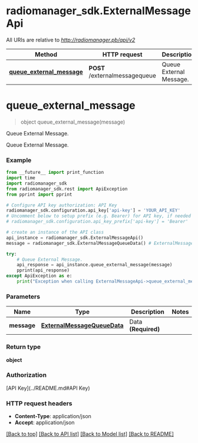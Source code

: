 # radiomanager_sdk.ExternalMessageApi

All URIs are relative to *http://radiomanager.pb/api/v2*

Method | HTTP request | Description
------------- | ------------- | -------------
[**queue_external_message**](ExternalMessageApi.md#queue_external_message) | **POST** /externalmessagequeue | Queue External Message.


# **queue_external_message**
> object queue_external_message(message)

Queue External Message.

Queue External Message.

### Example 
```python
from __future__ import print_function
import time
import radiomanager_sdk
from radiomanager_sdk.rest import ApiException
from pprint import pprint

# Configure API key authorization: API Key
radiomanager_sdk.configuration.api_key['api-key'] = 'YOUR_API_KEY'
# Uncomment below to setup prefix (e.g. Bearer) for API key, if needed
# radiomanager_sdk.configuration.api_key_prefix['api-key'] = 'Bearer'

# create an instance of the API class
api_instance = radiomanager_sdk.ExternalMessageApi()
message = radiomanager_sdk.ExternalMessageQueueData() # ExternalMessageQueueData | Data **(Required)**

try: 
    # Queue External Message.
    api_response = api_instance.queue_external_message(message)
    pprint(api_response)
except ApiException as e:
    print("Exception when calling ExternalMessageApi->queue_external_message: %s\n" % e)
```

### Parameters

Name | Type | Description  | Notes
------------- | ------------- | ------------- | -------------
 **message** | [**ExternalMessageQueueData**](ExternalMessageQueueData.md)| Data **(Required)** | 

### Return type

**object**

### Authorization

[API Key](../README.md#API Key)

### HTTP request headers

 - **Content-Type**: application/json
 - **Accept**: application/json

[[Back to top]](#) [[Back to API list]](../README.md#documentation-for-api-endpoints) [[Back to Model list]](../README.md#documentation-for-models) [[Back to README]](../README.md)

